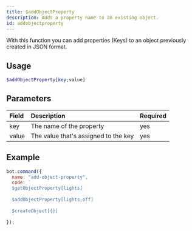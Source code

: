 ```yaml
---
title: $addObjectProperty
description: Adds a property name to an existing object.
id: addobjectproperty
---
```


With this function you can add properties \(Keys\) to an object previously created in JSON format.

## Usage

```php
$addObjectProperty[key;value]
```

## Parameters

| Field | Description | Required |
| :--- | :--- | :--- |
| key | The name of the property | yes |
| value | The value that's assigned to the key | yes |

## Example

```javascript
bot.command({
  name: "add-object-property",
  code: `
  $getObjectProperty[lights]
  
  $addObjectProperty[lights;off]
  
  $createObject[{}]
  `
});
```
